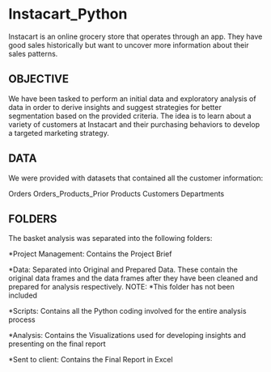 # **Instacart_Python**

Instacart is an online grocery store that operates through an app. They have good sales historically but want to uncover more information about their sales patterns.

## **OBJECTIVE**

We have been tasked to perform an initial data and exploratory analysis of data in order to derive insights and suggest strategies for better segmentation based on the provided criteria. The idea is to learn about a variety of customers at Instacart and their purchasing behaviors to develop a targeted marketing strategy.

## **DATA**

We were provided with datasets that contained all the customer information:

Orders
Orders_Products_Prior
Products
Customers
Departments

## **FOLDERS**

The basket analysis was separated into the following folders:

*Project Management: Contains the Project Brief

*Data: Separated into Original and Prepared Data. These contain the original data frames and the data frames after they have been cleaned and prepared for analysis respectively. NOTE: *This folder has not been included

*Scripts: Contains all the Python coding involved for the entire analysis process

*Analysis: Contains the Visualizations used for developing insights and presenting on the final report

*Sent to client: Contains the Final Report in Excel


